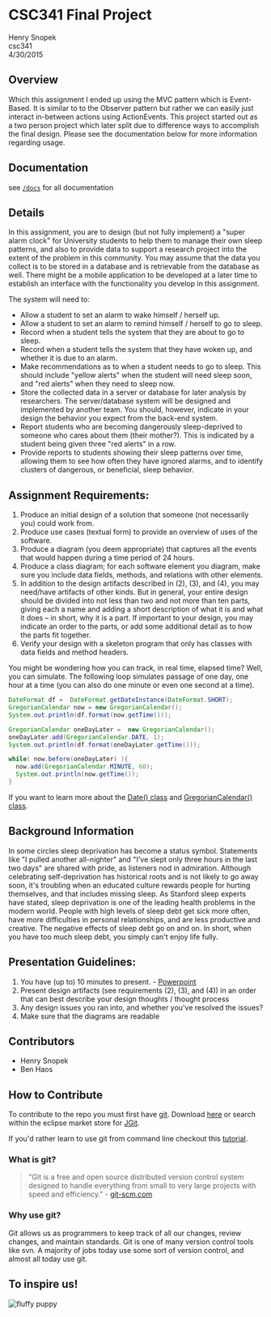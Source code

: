 # CSC341 Final Project
Henry Snopek</br>csc341</br>4/30/2015

## Overview
Which this assignment I ended up using the MVC pattern which is Event-Based. It is similar to to the Observer pattern but rather we can easily just interact in-between actions using ActionEvents. This project started out as a two person project which later split due to difference ways to accomplish the final design. Please see the documentation below for more information regarding usage.

## Documentation
see [`/docs`](/docs) for all documentation

## Details
In this assignment, you are to design (but not fully implement) a "super alarm clock" for University students to help them to manage their own sleep patterns, and also to provide data to support a research project into the extent of the problem in this community.  You may assume that the data you collect is to be stored in a database and is retrievable from the database as well.  There might be a mobile application to be developed at a later time to establish an interface with the functionality you develop in this assignment.

The system will need to:
- Allow a student to set an alarm to wake himself / herself up.
- Allow a student to set an alarm to remind himself / herself to go to sleep.
- Record when a student tells the system that they are about to go to sleep.
- Record when a student tells the system that they have woken up, and whether it is due to an alarm.
- Make recommendations as to when a student needs to go to sleep. This should include "yellow alerts" when the student will need sleep soon, and "red alerts" when they need to sleep now.
- Store the collected data in a server or database for later analysis by researchers.  The server/database system will be designed and implemented by another team. You should, however, indicate in your design the behavior you expect from the back-end system.
- Report students who are becoming dangerously sleep-deprived to someone who cares about them (their mother?).  This is indicated by a student being given three "red alerts" in a row.
- Provide reports to students showing their sleep patterns over time, allowing them to see how often they have ignored alarms, and to identify clusters of dangerous, or beneficial, sleep behavior.

## Assignment Requirements:
1. Produce an initial design of a solution that someone (not necessarily you) could work from.
2. Produce use cases (textual form) to provide an overview of uses of the software.
3. Produce a diagram (you deem appropriate) that captures all the events that would happen during a time period of 24 hours.  
4. Produce a class diagram; for each software element you diagram, make sure you include data fields, methods, and relations with other elements.
5. In addition to the design artifacts described in (2), (3), and (4), you may need/have artifacts of other kinds.  But in general, your entire design should be divided into not less than two and not more than ten parts, giving each a name and adding a short description of what it is and what it does – in short, why it is a part.  If important to your design, you may indicate an order to the parts, or add some additional detail as to how the parts fit together.
6. Verify your design with a skeleton program that only has classes with data fields and method headers.

You might be wondering how you can track, in real time, elapsed time?  Well, you can simulate.  The following loop simulates passage of one day, one hour at a time (you can also do one minute or even one second at a time).

```java
DateFormat df =  DateFormat.getDateInstance(DateFormat.SHORT);
GregorianCalendar now = new GregorianCalendar();
System.out.println(df.format(now.getTime()));

GregorianCalendar oneDayLater =  new GregorianCalendar();
oneDayLater.add(GregorianCalendar.DATE, 1);
System.out.println(df.format(oneDayLater.getTime()));

while( now.before(oneDayLater) ){
  now.add(GregorianCalendar.MINUTE, 60);
  System.out.println(now.getTime());
}
```

If you want to learn more about the [Date() class](http://www.tutorialspoint.com/java/util/java_util_date.htm) and [GregorianCalendar() class](http://www.tutorialspoint.com/java/util/java_util_gregoriancalendar.htm).

## Background Information
In some circles sleep deprivation has become a status symbol.  Statements like "I pulled another all-nighter" and "I've slept only three hours in the last two days" are shared with pride, as listeners nod in admiration.  Although celebrating self-deprivation has historical roots and is not likely to go away soon, it's troubling when an educated culture rewards people for hurting themselves, and that includes missing sleep.  As Stanford sleep experts have stated, sleep deprivation is one of the leading health problems in the modern world.  People with high levels of sleep debt get sick more often, have more difficulties in personal relationships, and are less productive and creative. The negative effects of sleep debt go on and on.  In short, when you have too much sleep debt, you simply can't enjoy life fully.

## Presentation Guidelines:
1. You have (up to) 10 minutes to present. - [Powerpoint](https://docs.google.com/presentation/d/11bERRui8qS1NnJZFrYYtM7mERI8ZxbAg1YJXiW9apxU/edit?usp=sharing)
2. Present design artifacts (see requirements (2), (3), and (4)) in an order that can best describe your design thoughts / thought process
3. Any design issues you ran into, and whether you've resolved the issues?
4. Make sure that the diagrams are readable

## Contributors
- Henry Snopek
- Ben Haos

## How to Contribute
To contribute to the repo you must first have [git](http://git-scm.com/). Download [here](http://eclipse.github.io/) or search within the eclipse market store for [JGit](http://www.eclipse.org/jgit/download/).

If you'd rather learn to use git from command line checkout this [tutorial](https://try.github.io/levels/1/challenges/1).

### What is git?
> "Git is a free and open source distributed version control system designed to handle everything from small to very large projects with speed and efficiency." - [git-scm.com](http://git-scm.com)

### Why use git?
Git allows us as programmers to keep track of all our changes, review changes, and maintain standards. Git is one of many version control tools like svn. A majority of jobs today use some sort of version control, and almost all today use git.

## To inspire us!
![fluffy puppy](http://cl.ly/XvJZ/puppy-fluffy.jpg)
